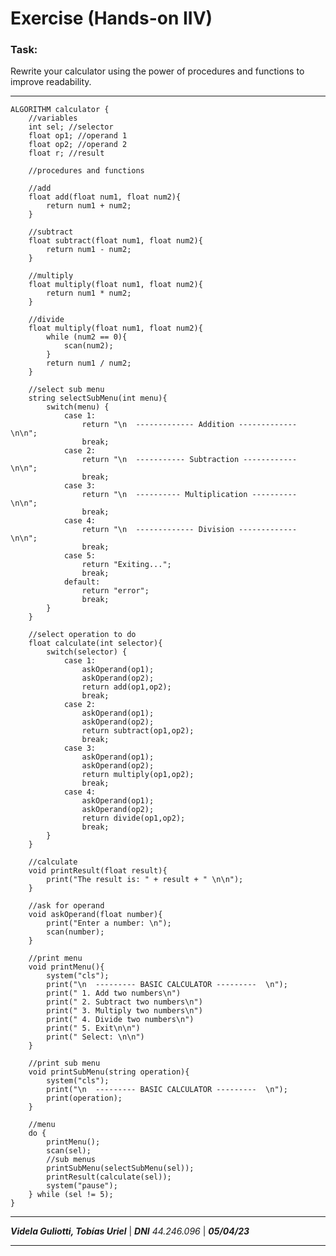 # Exercise (Hands-on IIV)
### Task:
Rewrite your calculator using the power of procedures and functions to improve readability.
- - -
    ALGORITHM calculator {
        //variables
        int sel; //selector
        float op1; //operand 1
        float op2; //operand 2
        float r; //result

        //procedures and functions

        //add
        float add(float num1, float num2){
            return num1 + num2;
        }

        //subtract
        float subtract(float num1, float num2){
            return num1 - num2;
        }

        //multiply
        float multiply(float num1, float num2){
            return num1 * num2;
        }

        //divide
        float multiply(float num1, float num2){
            while (num2 == 0){
                scan(num2);
            }
            return num1 / num2;
        }

        //select sub menu
        string selectSubMenu(int menu){
            switch(menu) {
                case 1:
                    return "\n  ------------- Addition -------------  \n\n";
                    break;
                case 2:
                    return "\n  ----------- Subtraction ------------  \n\n";
                    break;
                case 3:
                    return "\n  ---------- Multiplication ----------  \n\n";
                    break;
                case 4:
                    return "\n  ------------- Division -------------  \n\n";
                    break;
                case 5:
                    return "Exiting...";
                    break;
                default:
                    return "error";
                    break;
            }
        }

        //select operation to do
        float calculate(int selector){
            switch(selector) {
                case 1:
                    askOperand(op1);
                    askOperand(op2);
                    return add(op1,op2);
                    break;
                case 2:
                    askOperand(op1);
                    askOperand(op2);
                    return subtract(op1,op2);
                    break;
                case 3:
                    askOperand(op1);
                    askOperand(op2);
                    return multiply(op1,op2);
                    break;
                case 4:
                    askOperand(op1);
                    askOperand(op2);
                    return divide(op1,op2);
                    break;
            }
        }

        //calculate
        void printResult(float result){
            print("The result is: " + result + " \n\n");
        }

        //ask for operand
        void askOperand(float number){
            print("Enter a number: \n");
            scan(number);
        }

        //print menu
        void printMenu(){
            system("cls");
            print("\n  --------- BASIC CALCULATOR ---------  \n");
            print(" 1. Add two numbers\n")
            print(" 2. Subtract two numbers\n")
            print(" 3. Multiply two numbers\n")
            print(" 4. Divide two numbers\n")
            print(" 5. Exit\n\n")
            print(" Select: \n\n")
        }

        //print sub menu
        void printSubMenu(string operation){
            system("cls");
            print("\n  --------- BASIC CALCULATOR ---------  \n");
            print(operation);
        }

        //menu
        do {
            printMenu();
            scan(sel);
            //sub menus
            printSubMenu(selectSubMenu(sel));
            printResult(calculate(sel));
            system("pause");
        } while (sel != 5);
    }
- - -
___Videla Guliotti, Tobías Uriel___ | ___DNI___ _44.246.096_ | ___05/04/23___
- - -